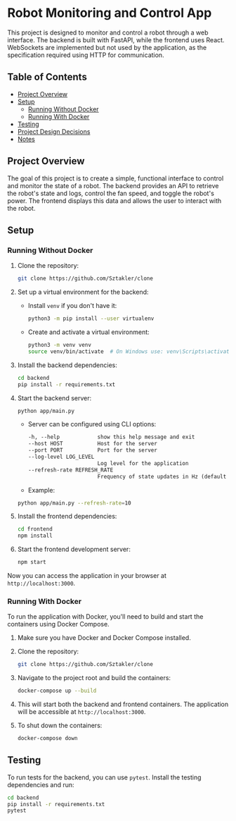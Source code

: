 # Robot Monitoring and Control App

This project is designed to monitor and control a robot through a web interface. The backend is built with FastAPI, while the frontend uses React. WebSockets are implemented but not used by the application, as the specification required using HTTP for communication.

## Table of Contents

- [Project Overview](#project-overview)
- [Setup](#setup)
  - [Running Without Docker](#running-without-docker)
  - [Running With Docker](#running-with-docker)
- [Testing](#testing)
- [Project Design Decisions](#project-design-decisions)
- [Notes](#notes)

## Project Overview

The goal of this project is to create a simple, functional interface to control and monitor the state of a robot. The backend provides an API to retrieve the robot's state and logs, control the fan speed, and toggle the robot's power. The frontend displays this data and allows the user to interact with the robot.

## Setup

### Running Without Docker

1. Clone the repository:
    ```bash
    git clone https://github.com/Sztakler/clone
    ```
2. Set up a virtual environment for the backend:
    - Install `venv` if you don't have it:
        ```bash
        python3 -m pip install --user virtualenv
        ```
    - Create and activate a virtual environment:
        ```bash
        python3 -m venv venv
        source venv/bin/activate  # On Windows use: venv\Scripts\activate
        ```

3. Install the backend dependencies:
    ```bash
    cd backend
    pip install -r requirements.txt
    ```

4. Start the backend server:
    ```bash
    python app/main.py
    ```
    - Server can be configured using CLI options:
      ```txt
      -h, --help            show this help message and exit
      --host HOST           Host for the server
      --port PORT           Port for the server
      --log-level LOG_LEVEL
                            Log level for the application
      --refresh-rate REFRESH_RATE
                            Frequency of state updates in Hz (default 10Hz)
      ````
    - Example:
    ```bash
    python app/main.py --refresh-rate=10
    ```

5. Install the frontend dependencies:
    ```bash
    cd frontend
    npm install
    ```

6. Start the frontend development server:
    ```bash
    npm start
    ```


Now you can access the application in your browser at `http://localhost:3000`.

### Running With Docker

To run the application with Docker, you'll need to build and start the containers using Docker Compose.

1. Make sure you have Docker and Docker Compose installed.

2. Clone the repository:
    ```bash
    git clone https://github.com/Sztakler/clone
    ```

3. Navigate to the project root and build the containers:
    ```bash
    docker-compose up --build
    ```

4. This will start both the backend and frontend containers. The application will be accessible at `http://localhost:3000`.

5. To shut down the containers:
    ```bash
    docker-compose down
    ```

## Testing

To run tests for the backend, you can use `pytest`. Install the testing dependencies and run:

```bash
cd backend
pip install -r requirements.txt
pytest

